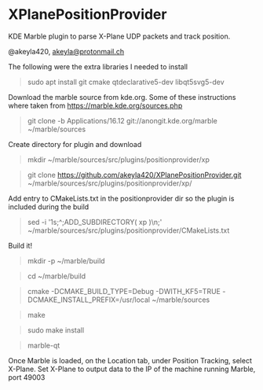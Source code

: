 # XPlanePositionProvider
KDE Marble plugin to parse X-Plane UDP packets and track position.

@akeyla420, akeyla@protonmail.ch

The following were the extra libraries I needed to install
> sudo apt install git cmake qtdeclarative5-dev libqt5svg5-dev

Download the marble source from kde.org.  Some of these instructions where taken from https://marble.kde.org/sources.php
> git clone -b Applications/16.12 git://anongit.kde.org/marble ~/marble/sources

Create directory for plugin and download
> mkdir ~/marble/sources/src/plugins/positionprovider/xp

> git clone https://github.com/akeyla420/XPlanePositionProvider.git ~/marble/sources/src/plugins/positionprovider/xp/

Add entry to CMakeLists.txt in the positionprovider dir so the plugin is included during the build
> sed -i '1s;^;ADD_SUBDIRECTORY( xp )\n;' ~/marble/sources/src/plugins/positionprovider/CMakeLists.txt

Build it!
> mkdir -p ~/marble/build

> cd ~/marble/build

> cmake -DCMAKE_BUILD_TYPE=Debug -DWITH_KF5=TRUE -DCMAKE_INSTALL_PREFIX=/usr/local ~/marble/sources

> make

> sudo make install

> marble-qt

Once Marble is loaded, on the Location tab, under Position Tracking, select X-Plane.
Set X-Plane to output data to the IP of the machine running Marble, port 49003
